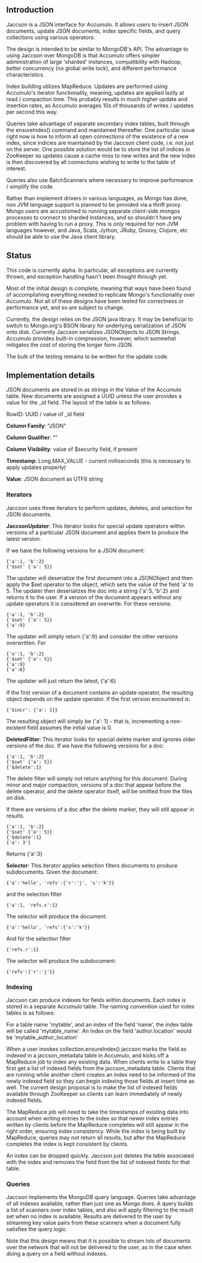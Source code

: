 ## Introduction

Jaccson is a JSON interface for Accumulo. It allows users to insert JSON documents, update JSON documents, index specific fields, and query collections using various operators.

The design is intended to be similar to MongoDB's API. The advantage to using Jaccson over MongoDB is that Accumulo offers simpler administration of large 'sharded' instances, compatibility with Hadoop, better concurrency (no global write lock), and different performance characteristics.

Index building utilizes MapReduce. Updates are performed using Accumulo's iterator functionality, meaning, updates are applied lazily at read / compaction time. This probably results in much higher update and insertion rates, as Accumulo averages 10s of thousands of writes / updates per second this way.

Queries take advantage of separate secondary index tables, built through the ensureIndex() command and maintained thereafter. One particular issue right now is how to inform all open connections of the existence of a new index, since indicies are maintained by the Jaccson client code, i.e. not just on the server. One possible solution would be to store the list of indices in ZooKeeper so updates cause a cache miss to new writes and the new index is then discovered by all connections wishing to write to the table of interest.

Queries also use BatchScanners where necessary to improve performance / simplify the code.

Rather than implement drivers in various languages, as Mongo has done, non JVM language support is planned to be provided via a thrift proxy. Mongo users are accustomed to running separate client-side mongos processes to connect to sharded instances, and so shouldn't have any problem with having to run a proxy. This is only required for non JVM languages however, and Java, Scala, Jython, JRuby, Groovy, Clojure, etc should be able to use the Java client library.

## Status

This code is currently alpha. In particular, all exceptions are currently thrown, and exception handling hasn't been thought through yet.

Most of the initial design is complete, meaning that ways have been found of accomplishing everything needed to replicate Mongo's functionality over Accumulo. Not all of these designs have been tested for correctness or performance yet, and so are subject to change. 

Currently, the design relies on the JSON java library. It may be beneficial to switch to Mongo.org's BSON library for underlying serialization of JSON onto disk. Currently Jaccson serializes JSONObjects to JSON Strings. Accumulo provides built-in compression, however, which somewhat mitigates the cost of storing the longer form JSON.

The bulk of the testing remains to be written for the update code.

## Implementation details

JSON documents are stored in as strings in the Value of the Accumulo table. New documents are assigned a UUID unless the user provides a value for the _id field. The layout of the table is as follows:

RowID: UUID / value of _id field

**Column Family**: "JSON"

**Column Qualifier**: ""

**Column Visibility**: value of $security field, if present

**Timestamp**: Long.MAX_VALUE - current milliseconds (this is necessary to apply updates properly)

**Value**: JSON document as UTF8 string


### Iterators

Jaccson uses three iterators to perform updates, deletes, and selection for JSON documents. 

**JaccsonUpdater**: This iterator looks for special update operators within versions of a particular JSON document and applies them to produce the latest version.

If we have the following versions for a JSON document:

    {'a':1, 'b':2}
    {'$set' {'a': 5}}

The updater will deserialize the first document into a JSONObject and then apply the $set operator to the object, which sets the value of the field 'a' to 5. The updater then deserializes the doc into a string {'a':5, 'b':2} and returns it to the user. If a version of the document appears without any update operators it is considered an overwrite. For these versions:

    {'a':1, 'b':2}
    {'$set' {'a': 5}}
    {'a':9}

The updater will simply return {'a':9} and consider the other versions overwritten. For

    {'a':1, 'b':2}
    {'$set' {'a': 5}}
    {'a':9}
    {'a':6}

The updater will just return the latest, {'a':6}

If the first version of a document contains an update operator, the resulting object depends on the update operator. If the first version encountered is:

    {'$incr': {'a': 1}}

The resulting object will simply be {'a': 1} - that is, incrementing a non-existent field assumes the initial value is 0.


**DeletedFilter**: This iterator looks for special delete marker and ignores older versions of the doc. If we have the following versions for a doc:

    {'a':1, 'b':2}
    {'$set' {'a': 5}}
    {'$delete':1}

The delete filter will simply not return anything for this document. During minor and major compaction, versions of a doc that appear before the delete operator, and the delete operator itself, will be omitted from the files on disk.

If there are versions of a doc after the delete marker, they will still appear in results.

    {'a':1, 'b':2}
    {'$set' {'a': 5}}
    {'$delete':1}
    {'a': 3'}
    
Returns {'a':3}

**Selector**: This iterator applies selection filters documents to produce subdocuments. Given the document:

    {'a':'hello', 'refs':{'r':'j', 's':'k'}}
    
and the selection filter

    {'a':1, 'refs.s':1}
    
The selector will produce the document:

    {'a':'hello', 'refs':{'s':'k'}}

And for the selection filter

    {'refs.r':1}

The selector will produce the subdocument:

    {'refs':{'r':'j'}}


### Indexing

Jaccson can produce indexes for fields within documents. Each index is stored in a separate Accumulo table. The naming convention used for index tables is as follows:

For a table name 'mytable', and an index of the field 'name', the index table will be called 'mytable_name'. An index on the field 'author.location' would be 'mytable_author_location'

When a user invokes collection.ensureIndex() jaccson marks the field as indexed in a jaccson_metadata table in Accumulo, and kicks off a MapReduce job to index any existing data. When clients write to a table they first get a list of indexed fields from the jaccson_metadata table. Clients that are running while another client creates an index need to be informed of the newly indexed field so they can begin indexing those fields at insert time as well. The current design proposal is to make the list of indexed fields available through ZooKeeper so clients can learn immediately of newly indexed fields. 

The MapReduce job will need to take the timestamps of existing data into account when writing entries to the index so that newer index entries written by clients before the MapReduce completes will still appear in the right order, ensuring index consistency. While the index is being built by MapReduce, queries may not return all results, but after the MapReduce completes the index is kept consistent by clients. 

An index can be dropped quickly. Jaccson just deletes the table associated with the index and removes the field from the list of indexed fields for that table.


### Queries

Jaccson implements the MongoDB query language. Queries take advantage of all indexes available, rather than just one as Mongo does. A query builds a list of scanners over index tables, and also will apply filtering to the result set when no index is available. Results are delivered to the user by streaming key value pairs from these scanners when a document fully satisfies the query logic. 

Note that this design means that it is possible to stream lots of documents over the network that will not be delivered to the user, as in the case when doing a query on a field without indexes.




